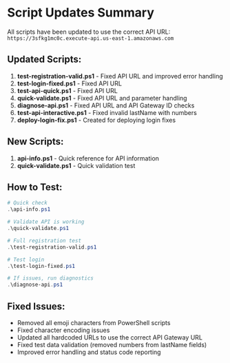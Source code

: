# Script Updates Summary

All scripts have been updated to use the correct API URL: `https://3sfkg1mc0c.execute-api.us-east-1.amazonaws.com`

## Updated Scripts:
1. **test-registration-valid.ps1** - Fixed API URL and improved error handling
2. **test-login-fixed.ps1** - Fixed API URL
3. **test-api-quick.ps1** - Fixed API URL
4. **quick-validate.ps1** - Fixed API URL and parameter handling
5. **diagnose-api.ps1** - Fixed API URL and API Gateway ID checks
6. **test-api-interactive.ps1** - Fixed invalid lastName with numbers
7. **deploy-login-fix.ps1** - Created for deploying login fixes

## New Scripts:
1. **api-info.ps1** - Quick reference for API information
2. **quick-validate.ps1** - Quick validation test

## How to Test:
```powershell
# Quick check
.\api-info.ps1

# Validate API is working
.\quick-validate.ps1

# Full registration test
.\test-registration-valid.ps1

# Test login
.\test-login-fixed.ps1

# If issues, run diagnostics
.\diagnose-api.ps1
```

## Fixed Issues:
- Removed all emoji characters from PowerShell scripts
- Fixed character encoding issues
- Updated all hardcoded URLs to use the correct API Gateway URL
- Fixed test data validation (removed numbers from lastName fields)
- Improved error handling and status code reporting

